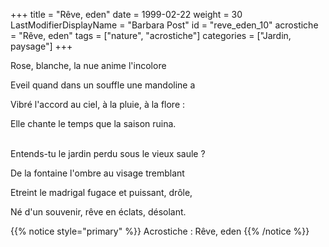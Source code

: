 +++
title = "Rêve, eden"
date = 1999-02-22
weight = 30
LastModifierDisplayName = "Barbara Post"
id = "reve_eden_10"
acrostiche = "Rêve, eden"
tags = ["nature", "acrostiche"]
categories = ["Jardin, paysage"]
+++

Rose, blanche, la nue anime l'incolore

Eveil quand dans un souffle une mandoline a

Vibré l'accord au ciel, à la pluie, à la flore :

Elle chante le temps que la saison ruina.

 \
Entends-tu le jardin perdu sous le vieux saule ?

De la fontaine l'ombre au visage tremblant

Etreint le madrigal fugace et puissant, drôle,

Né d'un souvenir, rêve en éclats, désolant.

{{% notice style="primary" %}}
Acrostiche : Rêve, eden
{{% /notice %}}
